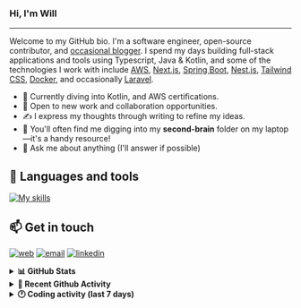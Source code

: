 ### Hi, I'm Will

---

Welcome to my GitHub bio. I'm a software engineer, open-source contributor, and [occasional blogger][blog]. I spend my days building full-stack applications and tools using Typescript, Java & Kotlin, and some of the technologies I work with include [AWS](https://aws.amazon.com/fr/), [Next.js](https://nextjs.org/), [Spring Boot](https://spring.io/projects/spring-boot), [Nest.js](https://nestjs.com/), [Tailwind CSS](https://github.com/tailwindlabs/tailwindcss), [Docker](https://www.docker.com/), and occasionally [Laravel](https://laravel.com/).

- 🔭 Currently diving into Kotlin, and AWS certifications.
- 👯 Open to new work and collaboration opportunities.
- ✍️ I express my thoughts through writing to refine my ideas.
- 🧠 You'll often find me digging into my **second-brain** folder on my laptop—it's a handy resource!
- 💬 Ask me about anything (I'll answer if possible)

## 🎨 Languages and tools

[![My skills](https://skillicons.dev/icons?i=typescript,js,nodejs,nest,java,kotlin,spring,python,fastapi,django,aws,docker,vscode,idea,tailwind&perline=15)](https://wilfriedago.dev/about#skills)

## 📫 Get in touch
[![web](https://img.shields.io/badge/WEBSITE-12100E?logo=google-earth&color=282A36)][website]
[![email](https://img.shields.io/badge/MAIL-12100E?logo=mailgun&color=282A36)][mail]
[![linkedin](https://img.shields.io/badge/LINKEDIN-12100E?logo=linkedin&color=282A36)][linkedin]


<details>
  <summary><b>📊 GitHub Stats</b></summary>
	<br/>
	<p align="left">
		<img width="49.5%" src="https://github-readme-stats.vercel.app/api?username=wilfriedago&show_icons=true&count_private=true&title_color=10b981&icon_color=10b981&theme=react&hide_border=true" />
		<img width="49.5%" src="https://streak-stats.demolab.com/?user=wilfriedago&hide_border=true&theme=react&ring=10b981&fire=fff&currStreakNum=fff&sideLabels=10b981&currStreakLabel=10b981&sideNums=fff" />
	</p>
</details>

<details>
  <summary><b>📅 Recent Github Activity</b></summary>
	<br>

<!--RECENT_ACTIVITY:last_update-->
Last Updated: Monday, August 18th, 2025, 4:36:02 AM
<!--RECENT_ACTIVITY:last_update_end-->

<!--RECENT_ACTIVITY:start-->
1. ⬆️ Pushed 1 commit(s) to [thewlabs/eslint-config](https://github.com/thewlabs/eslint-config)<br>
2. ⬆️ Pushed 1 commit(s) to [thewlabs/eslint-config](https://github.com/thewlabs/eslint-config)<br>
3. ⬆️ Pushed 1 commit(s) to [thewlabs/eslint-config](https://github.com/thewlabs/eslint-config)<br>
4. 🎉 Merged PR [#4](https://github.com/thewlabs/eslint-config/pull/4) in [thewlabs/eslint-config](https://github.com/thewlabs/eslint-config)<br>
5. ⬆️ Pushed 0 commit(s) to [thewlabs/eslint-config](https://github.com/thewlabs/eslint-config)<br>
<!--RECENT_ACTIVITY:end-->
</details>

<details>
  <summary><b>🕐 Coding activity (last 7 days)</b></summary>
	<br>

<!--START_SECTION:waka-->

```python
Total Time: 29 hrs 49 mins

TypeScript        5 hrs 35 mins   ████▓░░░░░░░░░░░░░░░░░░░░   18.29 %
HTML              4 hrs 26 mins   ███▓░░░░░░░░░░░░░░░░░░░░░   14.54 %
Java              2 hrs 11 mins   █▓░░░░░░░░░░░░░░░░░░░░░░░   07.18 %
Bash              1 hr 27 mins    █▒░░░░░░░░░░░░░░░░░░░░░░░   04.75 %
SCSS              57 mins         ▓░░░░░░░░░░░░░░░░░░░░░░░░   03.15 %
Other             47 mins         ▓░░░░░░░░░░░░░░░░░░░░░░░░   02.57 %
```

<!--END_SECTION:waka-->
</details>

[website]: https://wilfriedago.me
[linkedin]: https://linkedin.com/in/wilfriedago
[blog]: https://wilfriedago.me/blog
[mail]: mailto:hello@wilfriedago.me
